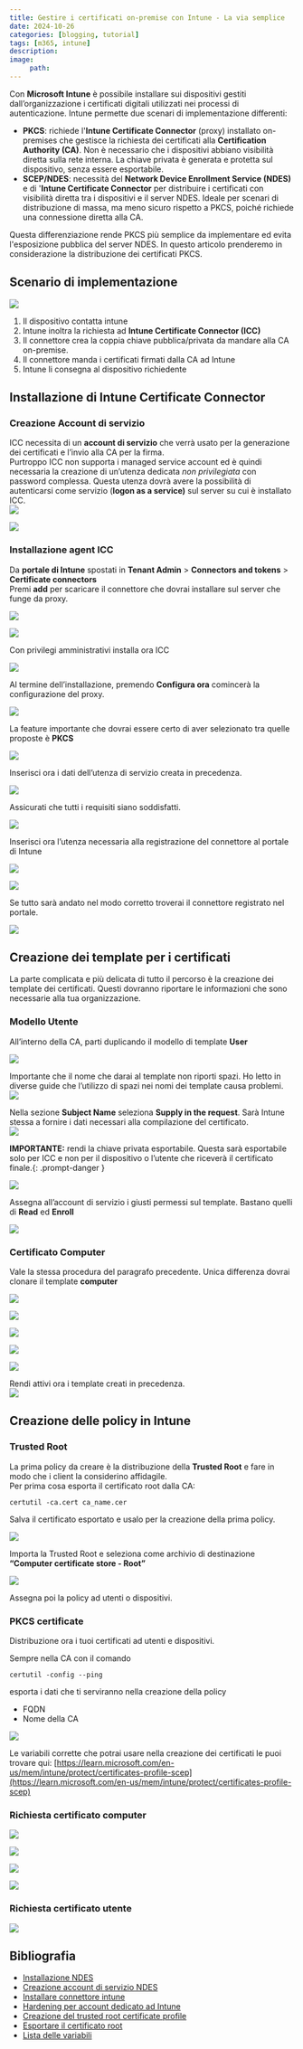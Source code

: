 ```yaml
---
title: Gestire i certificati on-premise con Intune - La via semplice
date: 2024-10-26
categories: [blogging, tutorial]
tags: [m365, intune]
description: 
image:
     path: 
---
```


Con **Microsoft Intune** è possibile installare sui dispositivi gestiti dall’organizzazione i certificati digitali utilizzati nei processi di autenticazione. Intune permette due scenari di implementazione differenti:

- **PKCS**: richiede l'**Intune Certificate Connector** (proxy) installato on-premises che gestisce la richiesta dei certificati alla **Certification Authority (CA)**. Non è necessario che i dispositivi abbiano visibilità diretta sulla rete interna. La chiave privata è generata e protetta sul dispositivo, senza essere esportabile.  
- **SCEP/NDES**: necessità del **Network Device Enrollment Service (NDES)** e di '**Intune Certificate Connector** per distribuire i certificati con visibilità diretta tra i dispositivi e il server NDES. Ideale per scenari di distribuzione di massa, ma meno sicuro rispetto a PKCS, poiché richiede una connessione diretta alla CA.

Questa differenziazione rende PKCS più semplice da implementare ed evita l'esposizione pubblica del server NDES. In questo articolo prenderemo in considerazione la distribuzione dei certificati PKCS.

## Scenario di implementazione

![](/assets/2024-10-26/image16.png)

1. Il dispositivo contatta intune   
2. Intune inoltra la richiesta ad **Intune Certificate Connector (ICC)**  
3. Il connettore crea la coppia chiave pubblica/privata da mandare alla CA on-premise.  
4. Il connettore manda i certificati firmati dalla CA ad Intune  
5. Intune li consegna al dispositivo richiedente

## Installazione di Intune Certificate Connector

### Creazione Account di servizio

ICC necessita di un **account di servizio** che verrà usato per la generazione dei certificati e l’invio alla CA per la firma.   
Purtroppo ICC non supporta i managed service account ed è quindi necessaria la creazione di un’utenza dedicata *non privilegiata* con password complessa. Questa utenza dovrà avere la possibilità di autenticarsi come servizio (**logon as a service)** sul server su cui è installato ICC.   
![](/assets/2024-10-26/image21.png)

![](/assets/2024-10-26/image25.png)

### Installazione agent ICC

Da **portale di Intune** spostati in **Tenant Admin** > **Connectors and tokens** > **Certificate connectors**  
Premi **add** per scaricare il connettore che dovrai installare sul server che funge da proxy.  

![](/assets/2024-10-26/image11.png)

![](/assets/2024-10-26/image27.png)

Con privilegi amministrativi installa ora ICC

![](/assets/2024-10-26/image29.png)

Al termine dell’installazione, premendo **Configura ora** comincerà la configurazione del proxy.  

![](/assets/2024-10-26/image17.png)

La feature importante che dovrai essere certo di aver selezionato tra quelle proposte è **PKCS** 

![](/assets/2024-10-26/image24.png)

Inserisci ora i dati dell’utenza di servizio creata in precedenza.  

![](/assets/2024-10-26/image15.png)

Assicurati che tutti i requisiti siano soddisfatti.  

![](/assets/2024-10-26/image9.png)

Inserisci ora l’utenza necessaria alla registrazione del connettore al portale di Intune  

![](/assets/2024-10-26/image5.png)

![](/assets/2024-10-26/image19.png)

Se tutto sarà andato nel modo corretto troverai il connettore registrato nel portale.

![](/assets/2024-10-26/image18.png)

## Creazione dei template per i certificati

La parte complicata e più delicata di tutto il percorso è la creazione dei template dei certificati. Questi dovranno riportare le informazioni che sono necessarie alla tua organizzazione.  

### Modello Utente

All’interno della CA, parti duplicando il modello di template **User**
  
![](/assets/2024-10-26/image14.png)

Importante che il nome che darai al template non riporti spazi. Ho letto in diverse guide che l’utilizzo di spazi nei nomi dei template causa problemi.  
![](/assets/2024-10-26/image6.png)

Nella sezione **Subject Name** seleziona **Supply in the request**. Sarà Intune stessa a fornire i dati necessari alla compilazione del certificato.  
![](/assets/2024-10-26/image20.png)

**IMPORTANTE:** rendi la chiave privata esportabile. Questa sarà esportabile solo per ICC e non per il dispositivo o l’utente che riceverà il certificato finale.{: .prompt-danger }

![](/assets/2024-10-26/image31.png)

Assegna all’account di servizio i giusti permessi sul template. Bastano quelli di **Read** ed **Enroll**  

![](/assets/2024-10-26/image7.png)

### Certificato Computer

Vale la stessa procedura del paragrafo precedente. Unica differenza dovrai clonare il template **computer**  

![](/assets/2024-10-26/image1.png)

![](/assets/2024-10-26/image2.png)

![](/assets/2024-10-26/image26.png)

![](/assets/2024-10-26/image22.png)
 
![](/assets/2024-10-26/image20.png)

Rendi attivi ora i template creati in precedenza.  
![](/assets/2024-10-26/image12.png)

## Creazione delle policy in Intune

### Trusted Root

La prima policy da creare è la distribuzione della **Trusted Root** e fare in modo che i client la considerino affidagile.  
Per prima cosa esporta il certificato root dalla CA: 

```prompt
certutil -ca.cert ca_name.cer
```

Salva il certificato esportato e usalo per la creazione della prima policy.  

![](/assets/2024-10-26/image30.png)

Importa la Trusted Root e seleziona come archivio di destinazione **“Computer certificate store \- Root”**  

![](/assets/2024-10-26/image3.png)  

Assegna poi la policy ad utenti o dispositivi.

### PKCS certificate

Distribuzione ora i tuoi certificati ad utenti e dispositivi.

Sempre nella CA con il comando   

```prompt
certutil -config --ping
```

esporta i dati che ti serviranno nella creazione della policy 
- FQDN  
- Nome della CA

![](/assets/2024-10-26/image28.png)

Le variabili corrette che potrai usare nella creazione dei certificati le puoi trovare qui: [https://learn.microsoft.com/en-us/mem/intune/protect/certificates-profile-scep](https://learn.microsoft.com/en-us/mem/intune/protect/certificates-profile-scep) 

### Richiesta certificato computer

![](/assets/2024-10-26/image8.png)

![](/assets/2024-10-26/image23.png)

![](/assets/2024-10-26/image4.png)

![](/assets/2024-10-26/image13.png)

### Richiesta certificato utente
  
![](/assets/2024-10-26/image10.png)

## Bibliografia

- [Installazione NDES](https://learn.microsoft.com/it-it/mem/intune/protect/certificates-scep-configure?WT.mc_id=Portal-Microsoft_Intune_DeviceSettings#set-up-ndes)  
- [Creazione account di servizio NDES](https://learn.microsoft.com/it-it/windows-server/identity/ad-cs/create-domain-user-account-ndes-service-account)  
- [Installare connettore intune](https://learn.microsoft.com/it-it/mem/intune/protect/certificate-connector-install)  
- [Hardening per account dedicato ad Intune](https://directaccess.richardhicks.com/2023/01/30/intune-certificate-connector-service-account-and-pkcs/)  
- [Creazione del trusted root certificate profile](https://learn.microsoft.com/en-us/mem/intune/protect/certificates-trusted-root)  
- [Esportare il certificato root](https://learn.microsoft.com/it-it/troubleshoot/windows-server/certificates-and-public-key-infrastructure-pki/export-root-certification-authority-certificate)  
- [Lista delle variabili](https://learn.microsoft.com/en-us/mem/intune/protect/certificates-profile-scep)
